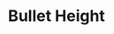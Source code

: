 ---
title: "Bullet Height"
summary: "None"
image: "bullet-height.jpg"
apple_music_artist_url: "https://music.apple.com/gb/artist/bullet-height/1083659308"
wikipedia_url: "none"
---